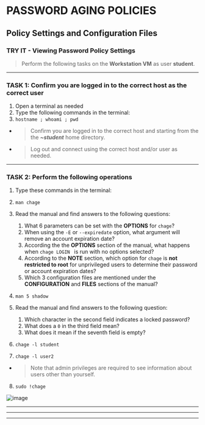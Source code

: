 # PASSWORD AGING POLICIES
## Policy Settings and Configuration Files

### TRY IT - Viewing Password Policy Settings

> Perform the following tasks on the **Workstation VM** as user **student**.

******
### TASK 1: Confirm you are logged in to the correct host as the correct user
1. Open a terminal as needed
2. Type the following commands in the terminal:
3. `hostname ; whoami ; pwd `
- > Confirm you are logged in to the correct host and starting from the the ***~student*** home directory.
- > Log out and connect using the correct host and/or user as needed.
******
### TASK 2: Perform the following operations
1. Type these commands in the terminal: 
2. `man chage  `
3. Read the manual and find answers to the following questions:
    1. What 6 parameters can be set with the **OPTIONS** for `chage`?
    2. When using the `-E` or `--expiredate` option, what argument will remove an account expiration date?
    3. According the the **OPTIONS** section of the manual, what happens when `chage LOGIN ` is run with no options selected?
    4. According to the **NOTE** section, which option for `chage` is **not restricted to root** for unprivileged users to determine their password or account expiration dates?
    5. Which 3 configuration files are mentioned under the **CONFIGURATION** and **FILES** sections of the manual?

4. `man 5 shadow `
5. Read the manual and find answers to the following question:
    1.  Which character in the second field indicates a locked password?
    2.  What does a `0` in the third field mean?
    3.  What does it mean if the seventh field is empty?
  
6. `chage -l student `
7. `chage -l user2 `
- > Note that admin privileges are required to see information about users other than yourself.
8. `sudo !chage `

![image](https://user-images.githubusercontent.com/36435980/145695570-5bc7c487-17c1-4a9c-bce9-fd7d8112897e.png)


*****

*****

*****

